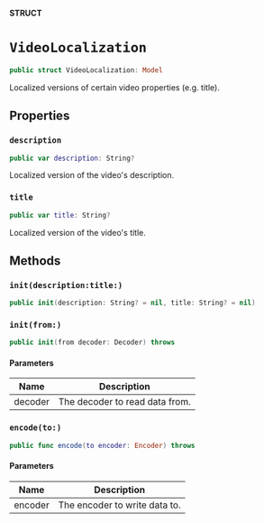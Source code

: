 **STRUCT**

# `VideoLocalization`

```swift
public struct VideoLocalization: Model
```

Localized versions of certain video properties (e.g. title).

## Properties
### `description`

```swift
public var description: String?
```

Localized version of the video's description.

### `title`

```swift
public var title: String?
```

Localized version of the video's title.

## Methods
### `init(description:title:)`

```swift
public init(description: String? = nil, title: String? = nil)
```

### `init(from:)`

```swift
public init(from decoder: Decoder) throws
```

#### Parameters

| Name | Description |
| ---- | ----------- |
| decoder | The decoder to read data from. |

### `encode(to:)`

```swift
public func encode(to encoder: Encoder) throws
```

#### Parameters

| Name | Description |
| ---- | ----------- |
| encoder | The encoder to write data to. |